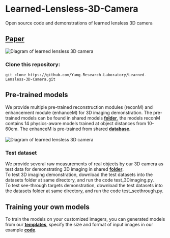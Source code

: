 # Learned-Lensless-3D-Camera
Open source code and demonstrations of learned lensless 3D camera
## [Paper](https://opg.optica.org/oe/fulltext.cfm?uri=oe-30-19-34479&id=499281)
![Diagram of learned lensless 3D camera](https://github.com/Yang-Research-Laboratory/Learned-Lensless-3D-Camera/blob/main/imgs/Picutre1.PNG)
### Clone this repository:
```
git clone https://github.com/Yang-Research-Laboratory/Learned-Lensless-3D-Camera.git
```
## Pre-trained models
We provide multiple pre-trained reconstruction modules (reconM) and enhancement module (enhanceM) for 3D imaging demonstration. The pre-trained models can be found in shared models [**folder**](https://drive.google.com/drive/folders/1USPYhWAjOucKdl8uasTL-FYk9-ot_Uy1?usp=sharing), the models reconM contains 14 physics-aware models trained at object distances from 10-60cm. The enhanceM is pre-trained from shared [**database**](https://drive.google.com/drive/folders/1djiLB1xNhmS91Wp84c0JWDrDP0xsqu7F?usp=sharing). <br /><br />
![Diagram of learned lensless 3D camera](https://github.com/Yang-Research-Laboratory/Learned-Lensless-3D-Camera/blob/main/imgs/Picture2.gif)
### Test dataset
We provide several raw measurements of real objects by our 3D camera as test data for demonstrating 3D imaging in shared [**folder**](https://drive.google.com/drive/folders/1HanggfzdR2QkpMYv4vP3KkyXjCebSUaf?usp=sharing).<br />
To test 3D imaging demonstration, download the test datasets into the datasets folder at same directory, and run the code test_3Dimaging.py.<br />
To test see-through targets demonstration, download the test datasets into the datasets folder at same directory, and run the code test_seethrough.py.<br />
## Training your own models
To train the models on your customized imagers, you can generated models from our [**templates**](https://github.com/Yang-Research-Laboratory/Learned-Lensless-3D-Camera/blob/main/utils/models.py), specify the size and format of input images in our example [**code**](https://github.com/Yang-Research-Laboratory/Learned-Lensless-3D-Camera/blob/main/test/training_models.py). 
